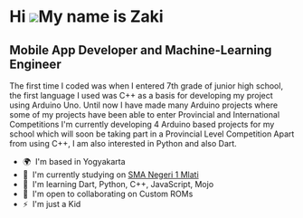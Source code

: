 Hi ![](https://user-images.githubusercontent.com/18350557/176309783-0785949b-9127-417c-8b55-ab5a4333674e.gif)My name is Zaki
============================================================================================================================

Mobile App Developer and Machine-Learning Engineer
-----------------------------------------

The first time I coded was when I entered 7th grade of junior high school, the first language I used was C++ as a basis for developing my project using Arduino Uno. Until now I have made many Arduino projects where some of my projects have been able to enter Provincial and International Competitions I'm currently developing 4 Arduino based projects for my school which will soon be taking part in a Provincial Level Competition Apart from using C++, I am also interested in Python and also Dart.

*   🌍  I'm based in Yogyakarta
*   🚀  I'm currently studying on [SMA Negeri 1 Mlati](http://sman1mlati.sch.id)
*   🧠  I'm learning Dart, Python, C++, JavaScript, Mojo
*   🤝  I'm open to collaborating on Custom ROMs
*   ⚡  I'm just a Kid
